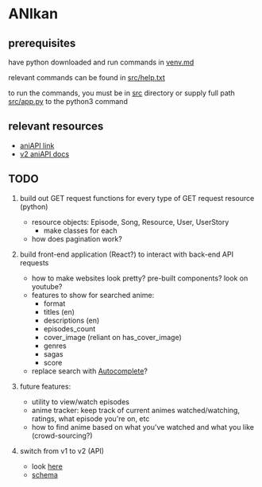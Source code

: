 # ANIkan

## prerequisites

have python downloaded and run commands in [venv.md](venv.md)

relevant commands can be found in [src/help.txt](src/help.txt)

to run the commands, you must be in [src](src) directory or supply full path [src/app.py](src/app.py) to the python3 command

## relevant resources

- [aniAPI link](https://aniapi.com/docs/resources/anime)
- [v2 aniAPI docs](https://anilist.gitbook.io/anilist-apiv2-docs/)

## TODO

1. build out GET request functions for every type of GET request resource (python)
    - resource objects: Episode, Song, Resource, User, UserStory
      - make classes for each
    - how does pagination work?

2. build front-end application (React?) to interact with back-end API requests
    - how to make websites look pretty? pre-built components? look on youtube?
    - features to show for searched anime:
      - format
      - titles (en)
      - descriptions (en)
      - episodes_count
      - cover_image (reliant on has_cover_image)
      - genres
      - sagas
      - score
    - replace search with [Autocomplete](https://mui.com/components/autocomplete/#search-as-you-type)?

3. future features:
    - utility to view/watch episodes
    - anime tracker: keep track of current animes watched/watching, ratings, what episode you're on, etc
    - how to find anime based on what you've watched and what you like (crowd-sourcing?)

4. switch from v1 to v2 (API)
    - look [here](https://anilist.gitbook.io/anilist-apiv2-docs/)
    - [schema](https://anilist.github.io/ApiV2-GraphQL-Docs/)
